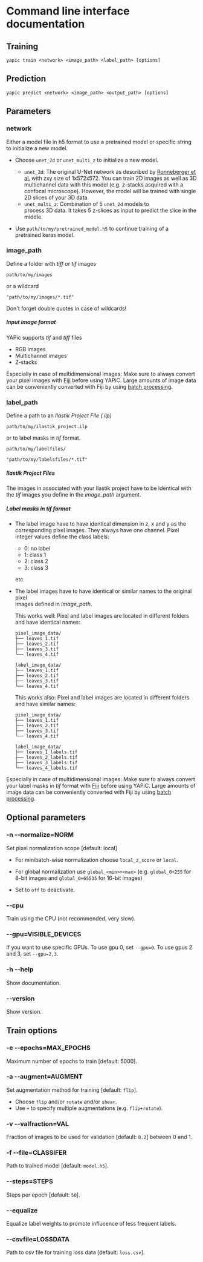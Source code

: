 # Command line interface documentation

## Training
```
yapic train <network> <image_path> <label_path> [options]
```

## Prediction
```
yapic predict <network> <image_path> <output_path> [options]
```

## Parameters

### network

Either a model file in h5 format to use a pretrained model or specific string to initialize a new model.

* Choose ```unet_2d``` or ```unet_multi_z``` to initialize a new model.
    * ```unet_2d```: The original U-Net network as described by
      [Ronneberger et al.](https://arxiv.org/pdf/1505.04597.pdf) with
      zxy size of 1x572x572. You can train 2D images as well as 3D multichannel data with this model (e.g. z-stacks asquired with a confocal microscope). However, the model will be trained with
      single 2D slices of your 3D data.
    * ```unet_multi_z```: Combination of 5 ```unet_2d``` models to  
      process 3D data. It takes 5 z-slices as input to predict the
      slice in the middle.

* Use ```path/to/my/pretrained_model.h5``` to continue training of a    
  pretrained keras model.


### image_path

Define a folder with *tiff* or *tif* images

```path/to/my/images```

or a wildcard

```"path/to/my/images/*.tif"```

Don't forget double quotes in case of wildcards!

##### Input image format
YAPic supports *tif* and *tiff* files
* RGB images
* Multichannel images
* Z-stacks

Especially in case of multidimensional images:  Make sure to always
convert your pixel images with [Fiji](https://fiji.sc) before using YAPiC.
Large amounts of image data can be conveniently converted with Fiji by using
[batch processing](https://imagej.net/Batch_Processing).

### label_path

Define a path to an *Ilastik Project File (.ilp)*

```path/to/my/ilastik_project.ilp```

or to label masks in *tif* format.

```path/to/my/labelfiles/```

```"path/to/my/labelsfiles/*.tif"```

##### Ilastik Project Files
The images in associated with your Ilastik project have to be identical with
the *tif* images you define in the *image_path* argument.

##### Label masks in *tif* format

* The label image have to have identical dimension in z, x and y as the corresponding
  pixel images. They always have one channel.
  Pixel integer values define the class labels:
  * 0: no label
  * 1: class 1
  * 2: class 2
  * 3: class 3

  etc.

* The label images have to have identical or similar names to the original pixel   
  images defined in *image_path*.

  This works well: Pixel and label images are located in different folders and have
  identical names:

   ```
   pixel_image_data/
   ├── leaves_1.tif
   ├── leaves_2.tif
   ├── leaves_3.tif
   └── leaves_4.tif

   label_image_data/
   ├── leaves_1.tif
   ├── leaves_2.tif
   ├── leaves_3.tif
   └── leaves_4.tif
   ```

  This works also: Pixel and label images are located in different folders and have
  similar names:

   ```
   pixel_image_data/
   ├── leaves_1.tif
   ├── leaves_2.tif
   ├── leaves_3.tif
   └── leaves_4.tif

   label_image_data/
   ├── leaves_1_labels.tif
   ├── leaves_2_labels.tif
   ├── leaves_3_labels.tif
   └── leaves_4_labels.tif
   ```  
Especially in case of multidimensional images:  Make sure to always
convert your label masks in *tif* format with [Fiji](https://fiji.sc) before using YAPiC.
Large amounts of image data can be conveniently converted with Fiji by using
[batch processing](https://imagej.net/Batch_Processing).   


## Optional parameters

### -n --normalize=NORM

Set pixel normalization scope [default: local]

* For minibatch-wise normalization choose ```local_z_score``` or ```local```.

* For global normalization use ```global_<min>+<max>``` (e.g. ```global_0+255``` for 8-bit images and ```global_0+65535``` for 16-bit images)

* Set to ```off``` to deactivate.

### --cpu

Train using the CPU (not recommended, very slow).

### --gpu=VISIBLE_DEVICES

If you want to use specific GPUs. To use gpu 0, set ```--gpu=0```. To use gpus 2 and 3, set ```--gpu=2,3```.

### -h --help               

Show documentation.

### --version

Show version.


## Train options

### -e --epochs=MAX_EPOCHS

Maximum number of epochs to train [default: 5000].

### -a --augment=AUGMENT

Set augmentation method for training [default: ```flip```].

* Choose ```flip``` and/or ```rotate``` and/or ```shear```.
* Use ```+``` to specify multiple augmentations (e.g. ```flip+rotate```).


###  -v --valfraction=VAL

Fraction of images to be used for validation [default: ```0.2```] between
0 and 1.


###  -f --file=CLASSIFER

Path to trained model [default: ```model.h5```].

### --steps=STEPS

Steps per epoch [default: ```50```].


### --equalize

Equalize label weights to promote influcence of less frequent labels.

###  --csvfile=LOSSDATA

Path to csv file for training loss data [default: ```loss.csv```].
